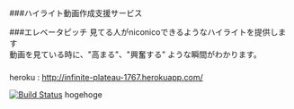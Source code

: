 ###ハイライト動画作成支援サービス

###エレベータピッチ
見てる人がniconicoできるようなハイライトを提供します  
動画を見ている時に、"高まる"、"興奮する" ような瞬間がわかります。  

###
heroku : http://infinite-plateau-1767.herokuapp.com/

[![Build Status](https://travis-ci.org/yuya-painapo/want_to.svg?branch=master)](https://travis-ci.org/yuya-painapo/want_to)
hogehoge
